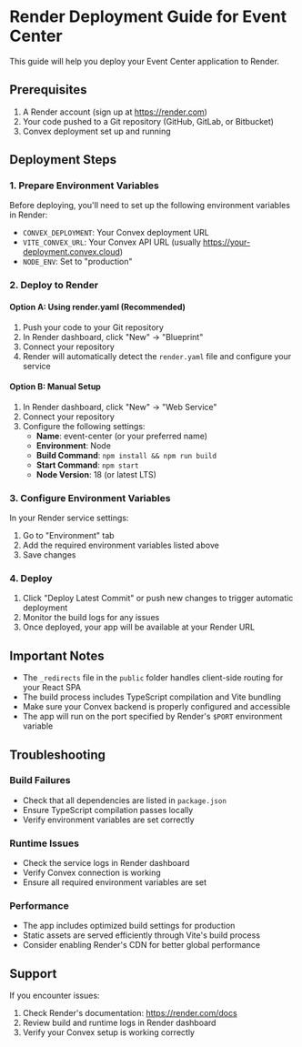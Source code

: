 # Render Deployment Guide for Event Center

This guide will help you deploy your Event Center application to Render.

## Prerequisites

1. A Render account (sign up at https://render.com)
2. Your code pushed to a Git repository (GitHub, GitLab, or Bitbucket)
3. Convex deployment set up and running

## Deployment Steps

### 1. Prepare Environment Variables

Before deploying, you'll need to set up the following environment variables in Render:

- `CONVEX_DEPLOYMENT`: Your Convex deployment URL
- `VITE_CONVEX_URL`: Your Convex API URL (usually https://your-deployment.convex.cloud)
- `NODE_ENV`: Set to "production"

### 2. Deploy to Render

#### Option A: Using render.yaml (Recommended)
1. Push your code to your Git repository
2. In Render dashboard, click "New" → "Blueprint"
3. Connect your repository
4. Render will automatically detect the `render.yaml` file and configure your service

#### Option B: Manual Setup
1. In Render dashboard, click "New" → "Web Service"
2. Connect your repository
3. Configure the following settings:
   - **Name**: event-center (or your preferred name)
   - **Environment**: Node
   - **Build Command**: `npm install && npm run build`
   - **Start Command**: `npm start`
   - **Node Version**: 18 (or latest LTS)

### 3. Configure Environment Variables

In your Render service settings:
1. Go to "Environment" tab
2. Add the required environment variables listed above
3. Save changes

### 4. Deploy

1. Click "Deploy Latest Commit" or push new changes to trigger automatic deployment
2. Monitor the build logs for any issues
3. Once deployed, your app will be available at your Render URL

## Important Notes

- The `_redirects` file in the `public` folder handles client-side routing for your React SPA
- The build process includes TypeScript compilation and Vite bundling
- Make sure your Convex backend is properly configured and accessible
- The app will run on the port specified by Render's `$PORT` environment variable

## Troubleshooting

### Build Failures
- Check that all dependencies are listed in `package.json`
- Ensure TypeScript compilation passes locally
- Verify environment variables are set correctly

### Runtime Issues
- Check the service logs in Render dashboard
- Verify Convex connection is working
- Ensure all required environment variables are set

### Performance
- The app includes optimized build settings for production
- Static assets are served efficiently through Vite's build process
- Consider enabling Render's CDN for better global performance

## Support

If you encounter issues:
1. Check Render's documentation: https://render.com/docs
2. Review build and runtime logs in Render dashboard
3. Verify your Convex setup is working correctly
